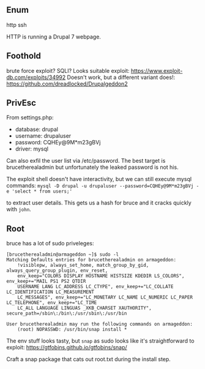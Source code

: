 ## Enum

http
ssh

HTTP is running a Drupal 7 webpage.

## Foothold

brute force exploit? SQLI?
Looks suitable exploit: https://www.exploit-db.com/exploits/34992
Doesn't work, but a different variant does!: https://github.com/dreadlocked/Drupalgeddon2

## PrivEsc

From settings.php:
 * database: drupal
 * username: drupaluser
 * password: CQHEy@9M\*m23gBVj
 * driver: mysql

Can also exfil the user list via /etc/password. The best target is brucetherealadmin but unfortunately the leaked password is not his.

The exploit shell doesn't have interactivity, but we can still execute mysql commands:
`mysql -D drupal -u drupaluser --password=CQHEy@9M*m23gBVj -e 'select * from users;'`

to extract user details. This gets us a hash for bruce and it cracks quickly with `john`.

## Root

bruce has a lot of sudo priveleges:


```
[brucetherealadmin@armageddon ~]$ sudo -l
Matching Defaults entries for brucetherealadmin on armageddon:
    !visiblepw, always_set_home, match_group_by_gid, always_query_group_plugin, env_reset,
    env_keep="COLORS DISPLAY HOSTNAME HISTSIZE KDEDIR LS_COLORS", env_keep+="MAIL PS1 PS2 QTDIR
    USERNAME LANG LC_ADDRESS LC_CTYPE", env_keep+="LC_COLLATE LC_IDENTIFICATION LC_MEASUREMENT
    LC_MESSAGES", env_keep+="LC_MONETARY LC_NAME LC_NUMERIC LC_PAPER LC_TELEPHONE", env_keep+="LC_TIME
    LC_ALL LANGUAGE LINGUAS _XKB_CHARSET XAUTHORITY", secure_path=/sbin\:/bin\:/usr/sbin\:/usr/bin

User brucetherealadmin may run the following commands on armageddon:
    (root) NOPASSWD: /usr/bin/snap install *
```

The env stuff looks tasty, but `snap` as sudo looks like it's straightforward to exploit:
https://gtfobins.github.io/gtfobins/snap/

Craft a snap package that cats out root.txt during the install step.
